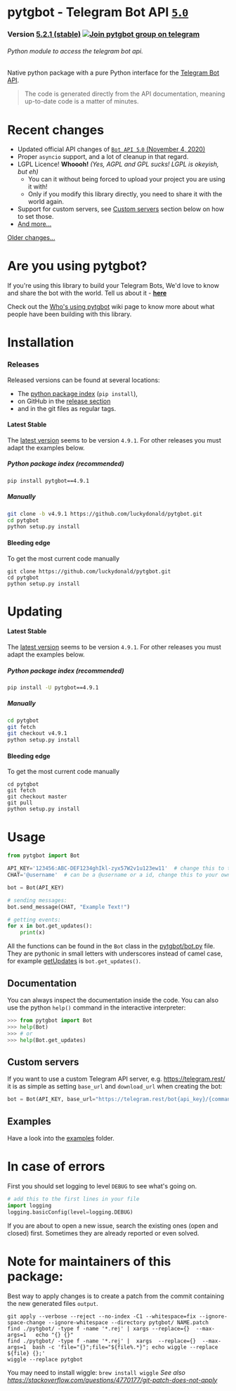 # pytgbot - Telegram Bot API [`5`.`0`](https://core.telegram.org/bots/api)
### Version [5.2.1 (stable)](https://github.com/luckydonald/pytgbot/blob/master/CHANGELOG.md#changelog) [![Join pytgbot group on telegram](https://img.shields.io/badge/Telegram%20Group-Join-blue.svg)](https://telegram.me/pytg_group)
###### Python module to access the telegram bot api.

Native python package with a pure Python interface for the [Telegram Bot API](https://core.telegram.org/bots).
> The code is generated directly from the API documentation, meaning up-to-date code is a matter of minutes.

# Recent changes
 - Updated official API changes of [`Bot API 5`.`0` (November 4, 2020)](https://core.telegram.org/bots/api-changelog#november-4-2020)
 - Proper `asyncio` support, and a lot of cleanup in that regard.
 - LGPL Licence! **Whoooh!** _(Yes, AGPL and GPL sucks! LGPL is okeyish, but eh)_ 
    - You can it without being forced to upload your project you are using it with!
    - Only if you modify this library directly, you need to share it with the world again.
 - Support for custom servers, see [Custom servers](#custom-servers) section below on how to set those. 
 - [And more...](CHANGELOG.md)

 [Older changes...](CHANGELOG.md)

# Are you using pytgbot?

If you're using this library to build your Telegram Bots, We'd love to know and share the bot with the world.
Tell us about it - **[here](https://github.com/luckydonald/pytgbot/wiki/Who's-using-pytgbot%3F)**

Check out the [Who's using pytgbot](https://github.com/luckydonald/pytgbot/wiki/Who's-using-pytgbot%3F) wiki page to know more about what people have been building with this library.

# Installation
### Releases
Released versions can be found at several locations:
- The [python package index](https://pypi.org/project/pytgbot/#history) (`pip install`),
- on GitHub in the [release section](https://github.com/luckydonald/pytgbot/releases)
- and in the git files as regular tags.

#### Latest Stable
The [latest version](#releases) seems to be version `4.9.1`. For other releases you must adapt the examples below.

##### Python package index (recommended)
```sh
pip install pytgbot==4.9.1
```

##### Manually
```sh
git clone -b v4.9.1 https://github.com/luckydonald/pytgbot.git
cd pytgbot
python setup.py install
```

#### Bleeding edge
To get the most current code manually
```
git clone https://github.com/luckydonald/pytgbot.git
cd pytgbot
python setup.py install
```

# Updating

#### Latest Stable
The [latest version](#releases) seems to be version `4.9.1`. For other releases you must adapt the examples below.

##### Python package index (recommended)
```sh
pip install -U pytgbot==4.9.1
```

##### Manually
```sh
cd pytgbot
git fetch
git checkout v4.9.1
python setup.py install
```

#### Bleeding edge
To get the most current code manually
```
cd pytgbot
git fetch
git checkout master
git pull
python setup.py install
```


# Usage

```python
from pytgbot import Bot

API_KEY='123456:ABC-DEF1234ghIkl-zyx57W2v1u123ew11'  # change this to the token you get from @BotFather
CHAT='@username'  # can be a @username or a id, change this to your own @username or id for example.

bot = Bot(API_KEY)

# sending messages:
bot.send_message(CHAT, "Example Text!")

# getting events:
for x in bot.get_updates():
	print(x)

```

All the functions can be found in the `Bot` class in the [pytgbot/bot.py](https://github.com/luckydonald/pytgbot/blob/master/pytgbot/bot.py) file.
They are pythonic in small letters with underscores instead of camel case, for example [getUpdates](https://core.telegram.org/bots/api#getupdates) is `bot.get_updates()`.
## Documentation
You can always inspect the documentation inside the code.
You can also use the python `help()` command in the interactive interpreter:
```py
>>> from pytgbot import Bot
>>> help(Bot)
>>> # or
>>> help(Bot.get_updates)
```

## Custom servers
If you want to use a custom Telegram API server, e.g. https://telegram.rest/ it is as simple as setting `base_url` and `download_url` when creating the bot:
```py
bot = Bot(API_KEY, base_url="https://telegram.rest/bot{api_key}/{command}", download_url="https://telegram.rest/file/bot{api_key}/{file}")
```

## Examples
Have a look into the [examples](https://github.com/luckydonald/pytgbot/tree/master/examples) folder.

# In case of errors
First you should set logging to level `DEBUG` to see what's going on.
```py
# add this to the first lines in your file
import logging
logging.basicConfig(level=logging.DEBUG)
```

If you are about to open a new issue, search the existing ones (open and closed) first.
Sometimes they are already reported or even solved.

# Note for maintainers of this package:
Best way to apply changes is to create a patch from the commit containing the new generated files `output`.

```
git apply --verbose --reject --no-index -C1 --whitespace=fix --ignore-space-change --ignore-whitespace --directory pytgbot/ NAME.patch
find ./pytgbot/ -type f -name '*.rej' | xargs --replace={}  --max-args=1   echo "{} {}"
find ./pytgbot/ -type f -name '*.rej' |  xargs  --replace={}  --max-args=1  bash -c 'file="{}";file="${file%.*}"; echo wiggle --replace ${file} {};'
wiggle --replace pytgbot
```
You may need to install wiggle: `brew install wiggle`
_See also https://stackoverflow.com/questions/4770177/git-patch-does-not-apply_
